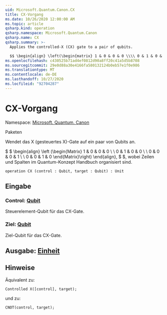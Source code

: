 ```yaml
---
uid: Microsoft.Quantum.Canon.CX
title: CX-Vorgang
ms.date: 10/26/2020 12:00:00 AM
ms.topic: article
qsharp.kind: operation
qsharp.namespace: Microsoft.Quantum.Canon
qsharp.name: CX
qsharp.summary: >-
  Applies the controlled-X (CX) gate to a pair of qubits.

  $$ \begin{align} \left(\begin{matrix} 1 & 0 & 0 & 0 \\\\ 0 & 1 & 0 & 0 \\\\ 0 & 0 & 0 & 1 \\\\ 0 & 0 & 1 & 0 \end{matrix}\right) \end{align}, $$ where rows and columns are organized as in the quantum concepts guide.
ms.openlocfilehash: c430525b71ad4ef0812d90a8ff20c41a5d5b8708
ms.sourcegitcommit: 29e0d88a30e4166fa580132124b0eb57e1f0e986
ms.translationtype: MT
ms.contentlocale: de-DE
ms.lasthandoff: 10/27/2020
ms.locfileid: "92704287"
---
```

# <a name="cx-operation"></a>CX-Vorgang

Namespace: [Microsoft. Quantum. Canon](xref:Microsoft.Quantum.Canon)

Paketen [](https://nuget.org/packages/)


Wendet das X (gesteuertes X)-Gate auf ein paar von Qubits an.

$ $ \begin{align} \left (\begin{Matrix} 1 & 0 & 0 & 0 \\ \\ 0 & 1 & 0 & 0 \\ \\ 0 & 0 & 0 & 1 \\ \\ 0 & 0 & 1 & 0 \end{Matrix}\right) \end{align}, $ $, wobei Zeilen und Spalten im Quantum-Konzept Handbuch organisiert sind.

```qsharp
operation CX (control : Qubit, target : Qubit) : Unit
```


## <a name="input"></a>Eingabe

### <a name="control--qubit"></a>Control: [Qubit](xref:microsoft.quantum.lang-ref.qubit)

Steuerelement-Qubit für das CX-Gate.


### <a name="target--qubit"></a>Ziel: [Qubit](xref:microsoft.quantum.lang-ref.qubit)

Ziel-Qubit für das CX-Gate.



## <a name="output--unit"></a>Ausgabe: [Einheit](xref:microsoft.quantum.lang-ref.unit)



## <a name="remarks"></a>Hinweise

Äquivalent zu:

```qsharp
Controlled X([control], target);
```

und zu:

```qsharp
CNOT(control, target);
```